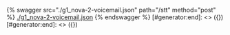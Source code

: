 [#generator:start]: <> ({ "template": "openapi" })
[#generator:start]: <> ({ "template": "openapi" })
{% swagger src="./g1_nova-2-voicemail.json" path="/stt" method="post" %}
[./g1_nova-2-voicemail.json](./g1_nova-2-voicemail.json)
{% endswagger %}
[#generator:end]: <> ({})
[#generator:end]: <> ({})